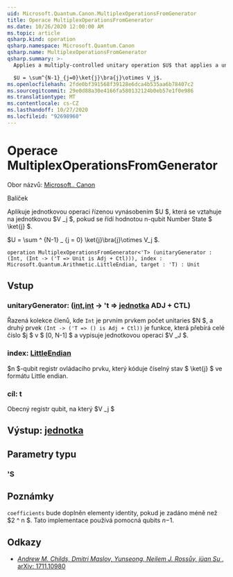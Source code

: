 ```yaml
---
uid: Microsoft.Quantum.Canon.MultiplexOperationsFromGenerator
title: Operace MultiplexOperationsFromGenerator
ms.date: 10/26/2020 12:00:00 AM
ms.topic: article
qsharp.kind: operation
qsharp.namespace: Microsoft.Quantum.Canon
qsharp.name: MultiplexOperationsFromGenerator
qsharp.summary: >-
  Applies a multiply-controlled unitary operation $U$ that applies a unitary $V_j$ when controlled by n-qubit number state $\ket{j}$.

  $U = \sum^{N-1}_{j=0}\ket{j}\bra{j}\otimes V_j$.
ms.openlocfilehash: 2fde0bf391568f39128e6dca4b535aa6b78407c2
ms.sourcegitcommit: 29e0d88a30e4166fa580132124b0eb57e1f0e986
ms.translationtype: MT
ms.contentlocale: cs-CZ
ms.lasthandoff: 10/27/2020
ms.locfileid: "92698960"
---
```

# <a name="multiplexoperationsfromgenerator-operation"></a>Operace MultiplexOperationsFromGenerator

Obor názvů: [Microsoft.. Canon](xref:Microsoft.Quantum.Canon)

Balíček [](https://nuget.org/packages/)


Aplikuje jednotkovou operaci řízenou vynásobením $U $, která se vztahuje na jednotkovou $V _j $, pokud se řídí hodnotou n-qubit Number State $ \ket{j} $.

$U = \sum ^ {N-1} _ {j = 0} \ket{j}\bra{j}\otimes V_j $.

```qsharp
operation MultiplexOperationsFromGenerator<'T> (unitaryGenerator : (Int, (Int -> ('T => Unit is Adj + Ctl))), index : Microsoft.Quantum.Arithmetic.LittleEndian, target : 'T) : Unit
```


## <a name="input"></a>Vstup

### <a name="unitarygenerator--intint---t--unit-adj--ctl"></a>unitaryGenerator: ([int](xref:microsoft.quantum.lang-ref.int),[int](xref:microsoft.quantum.lang-ref.int) -> 't => [jednotka](xref:microsoft.quantum.lang-ref.unit) ADJ + CTL)

Řazená kolekce členů, kde `Int` je prvním prvkem počet unitaries $N $, a druhý prvek `(Int -> ('T => () is Adj + Ctl))` je funkce, která přebírá celé číslo $j $ v $ [0, N-1] $ a vypisuje jednotkovou operaci $V _J $.


### <a name="index--littleendian"></a>index: [LittleEndian](xref:Microsoft.Quantum.Arithmetic.LittleEndian)

$n $-qubit registr ovládacího prvku, který kóduje číselný stav $ \ket{j} $ ve formátu Little endian.


### <a name="target--t"></a>cíl: t

Obecný registr qubit, na který $V _j $



## <a name="output--unit"></a>Výstup: [jednotka](xref:microsoft.quantum.lang-ref.unit)



## <a name="type-parameters"></a>Parametry typu

### <a name="t"></a>'S



## <a name="remarks"></a>Poznámky

`coefficients` bude doplněn elementy identity, pokud je zadáno méně než $2 ^ n $. Tato implementace používá pomocná qubits $n-$1.

## <a name="references"></a>Odkazy

- [*Andrew M. Childs, Dmitri Maslov, Yunseong, Neilem J. Rossův, jüan Su* , arXiv: 1711.10980](https://arxiv.org/abs/1711.10980)